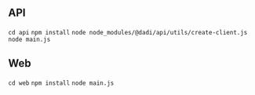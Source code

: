 ## API

`cd api`
`npm install`
`node node_modules/@dadi/api/utils/create-client.js`
`node main.js`

## Web

`cd web`
`npm install`
`node main.js`
